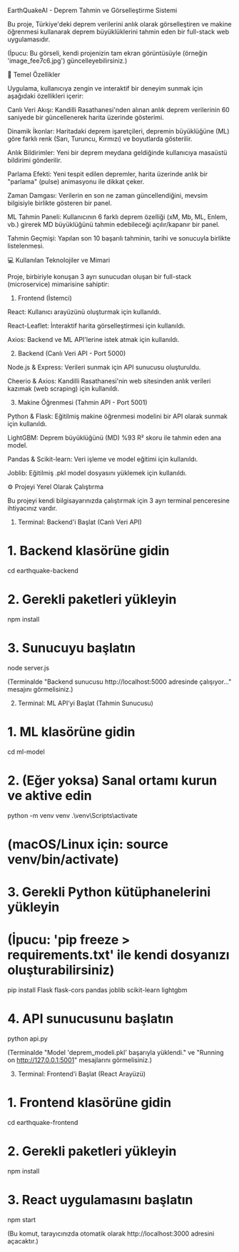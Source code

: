 EarthQuakeAI - Deprem Tahmin ve Görselleştirme Sistemi


Bu proje, Türkiye'deki deprem verilerini anlık olarak görselleştiren ve makine öğrenmesi kullanarak deprem büyüklüklerini tahmin eden bir full-stack web uygulamasıdır.

(İpucu: Bu görseli, kendi projenizin tam ekran görüntüsüyle (örneğin 'image_fee7c6.jpg') güncelleyebilirsiniz.)

🚀 Temel Özellikler

Uygulama, kullanıcıya zengin ve interaktif bir deneyim sunmak için aşağıdaki özellikleri içerir:

Canlı Veri Akışı: Kandilli Rasathanesi'nden alınan anlık deprem verilerinin 60 saniyede bir güncellenerek harita üzerinde gösterimi.

Dinamik İkonlar: Haritadaki deprem işaretçileri, depremin büyüklüğüne (ML) göre farklı renk (Sarı, Turuncu, Kırmızı) ve boyutlarda gösterilir.

Anlık Bildirimler: Yeni bir deprem meydana geldiğinde kullanıcıya masaüstü bildirimi gönderilir.

Parlama Efekti: Yeni tespit edilen depremler, harita üzerinde anlık bir "parlama" (pulse) animasyonu ile dikkat çeker.

Zaman Damgası: Verilerin en son ne zaman güncellendiğini, mevsim bilgisiyle birlikte gösteren bir panel.

ML Tahmin Paneli: Kullanıcının 6 farklı deprem özelliği (xM, Mb, ML, Enlem, vb.) girerek MD büyüklüğünü tahmin edebileceği açılır/kapanır bir panel.

Tahmin Geçmişi: Yapılan son 10 başarılı tahminin, tarihi ve sonucuyla birlikte listelenmesi.

💻 Kullanılan Teknolojiler ve Mimari

Proje, birbiriyle konuşan 3 ayrı sunucudan oluşan bir full-stack (microservice) mimarisine sahiptir:

1. Frontend (İstemci)

React: Kullanıcı arayüzünü oluşturmak için kullanıldı.

React-Leaflet: İnteraktif harita görselleştirmesi için kullanıldı.

Axios: Backend ve ML API'lerine istek atmak için kullanıldı.

2. Backend (Canlı Veri API - Port 5000)

Node.js & Express: Verileri sunmak için API sunucusu oluşturuldu.

Cheerio & Axios: Kandilli Rasathanesi'nin web sitesinden anlık verileri kazımak (web scraping) için kullanıldı.

3. Makine Öğrenmesi (Tahmin API - Port 5001)

Python & Flask: Eğitilmiş makine öğrenmesi modelini bir API olarak sunmak için kullanıldı.

LightGBM: Deprem büyüklüğünü (MD) %93 R² skoru ile tahmin eden ana model.

Pandas & Scikit-learn: Veri işleme ve model eğitimi için kullanıldı.

Joblib: Eğitilmiş .pkl model dosyasını yüklemek için kullanıldı.

⚙️ Projeyi Yerel Olarak Çalıştırma

Bu projeyi kendi bilgisayarınızda çalıştırmak için 3 ayrı terminal penceresine ihtiyacınız vardır.

1. Terminal: Backend'i Başlat (Canlı Veri API)

# 1. Backend klasörüne gidin
cd earthquake-backend

# 2. Gerekli paketleri yükleyin
npm install

# 3. Sunucuyu başlatın
node server.js


(Terminalde "Backend sunucusu http://localhost:5000 adresinde çalışıyor..." mesajını görmelisiniz.)

2. Terminal: ML API'yi Başlat (Tahmin Sunucusu)

# 1. ML klasörüne gidin
cd ml-model

# 2. (Eğer yoksa) Sanal ortamı kurun ve aktive edin
python -m venv venv
.\venv\Scripts\activate
# (macOS/Linux için: source venv/bin/activate)

# 3. Gerekli Python kütüphanelerini yükleyin
# (İpucu: 'pip freeze > requirements.txt' ile kendi dosyanızı oluşturabilirsiniz)
pip install Flask flask-cors pandas joblib scikit-learn lightgbm

# 4. API sunucusunu başlatın
python api.py


(Terminalde "Model 'deprem_modeli.pkl' başarıyla yüklendi." ve "Running on http://127.0.0.1:5001" mesajlarını görmelisiniz.)

3. Terminal: Frontend'i Başlat (React Arayüzü)

# 1. Frontend klasörüne gidin
cd earthquake-frontend

# 2. Gerekli paketleri yükleyin
npm install

# 3. React uygulamasını başlatın
npm start


(Bu komut, tarayıcınızda otomatik olarak http://localhost:3000 adresini açacaktır.)

